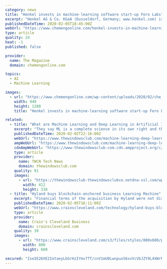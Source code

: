 ```yaml
---
category: news
title: "Henkel invests in machine-learning software start-up Fero Labs"
excerpt: "Henkel AG & Co. KGaA (Dusseldorf, Germany; www.henkel.com) is participating in the latest funding round of Fero Labs (New York, N.Y.; www.ferolabs.com), a start-up aiming to optimize industrial processes by using explainable machine learning. The investment is led by the company’s HenkelX Ventures unit, together with DIVC, a Munich-based ..."
publishedDateTime: 2020-02-05T18:45:00Z
webUrl: "https://www.chemengonline.com/henkel-invests-in-machine-learning-software-start-up-fero-labs/"
type: article
quality: 24
heat: -1
published: false

provider:
  name: The Magazine
  domain: chemengonline.com

topics:
  - AI
  - Machine Learning

images:
  - url: "https://www.chemengonline.com/wp-content/uploads/2020/02/che_0220-1.jpg"
    width: 949
    height: 1280
    title: "Henkel invests in machine-learning software start-up Fero Labs"

related:
  - title: "What are Machine Learning and Deep Learning in Artificial Intelligence"
    excerpt: "They say ML is a complete science in its own right and thus, need not be called with reference to Artificial Intelligence. AI thrives on data ... For example, if the machine is a self-driving vehicle, it has to create its own scenarios on road. There is no way a programmer can program every step as he or she can’t think of all the ..."
    publishedDateTime: 2020-02-02T22:16:00Z
    webUrl: "https://www.thewindowsclub.com/machine-learning-deep-learning-artificial-intelligence"
    ampWebUrl: "https://www.thewindowsclub.com/machine-learning-deep-learning-artificial-intelligence/amp"
    cdnAmpWebUrl: "https://www-thewindowsclub-com.cdn.ampproject.org/c/s/www.thewindowsclub.com/machine-learning-deep-learning-artificial-intelligence/amp"
    type: article
    provider:
      name: TWCN Tech News
      domain: thewindowsclub.com
    quality: 91
    images:
      - url: "https://thewindowsclub-thewindowsclubco.netdna-ssl.com/wp-content/uploads/2020/01/aivsmlvsdl.png"
        width: 412
        height: 338
  - title: "Hyland buys blockchain-anchored business Learning Machine"
    excerpt: "Financial terms of the acquisition by Hyland were not disclosed ... More than 900 such institutions already use Hyland's content services platform. Chris Jagers, CEO of Learning Machine, said in a statement that the deal \"creates significant value for Learning Machine customers who will gain the full benefit of Hyland's notable support ..."
    publishedDateTime: 2020-02-05T16:11:00Z
    webUrl: "https://www.crainscleveland.com/technology/hyland-buys-blockchain-anchored-business-learning-machine"
    type: article
    provider:
      name: Crain's Cleveland Business
      domain: crainscleveland.com
    quality: 39
    images:
      - url: "https://www.crainscleveland.com/s3/files/styles/800x600/public/Hyland_Software_Logo_i.jpg"
        width: 800
        height: 600

secured: "IseIE26XE2IotaeyLbGrHzIYmv7TT/cnV1mU0LwnpuxS6xvVcVbJZY9L4XWrN1mPTS1/od7hd+vowzt9WiYNiCJ0eCnYjN5JonzrB8ArZCOLXhbfQjLZzXbCO3bzDX3hvaTJGEiKnSwdJybs2zFccQX4mcL61zkcg8pLaXvE5OMTo3gnJpNSDBgivYkcJiZHi4LQnv+/3EzTJdY3qX+j7XH/3wxHS1Fvs6UPDBMb5KbbJWDi96Py1+BkTtygfBbiVj+DWXk+YORPQOxZaA1aybHVm2BwqjvEtmkOsUbljOuzTX+f3OS+VTv2PVoAq2FFQpdIER9MQOnF0oCeB5/nO+KTITuvM0XJUPZu/J8HTclc9yQ7cxRRSGlfj+YCI4F5rI2hk53riKZ4b8zA/WXAkzcrcZ7mncQH9lZVUJ//wDhbXjWftrEiR7lay6qJuthJOqJ8nieMcr51L79Cw+MTIBsd0/BiZ41VYV39V4l/kaI=;Kubh6GOfDH5fntM1clpUrw=="
---
```


